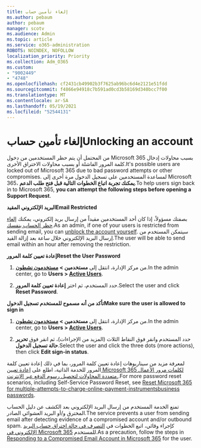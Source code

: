 ```yaml
---
title: إلغاء تأمين حساب
ms.author: pebaum
author: pebaum
manager: scotv
ms.audience: Admin
ms.topic: article
ms.service: o365-administration
ROBOTS: NOINDEX, NOFOLLOW
localization_priority: Priority
ms.collection: Adm_O365
ms.custom:
- "9002449"
- "4748"
ms.openlocfilehash: cf2431cb49902b3f7625ab96bc6d4e2121e51fdd
ms.sourcegitcommit: f4866e94918c7b591ad0cd3b58169d340bcc7f00
ms.translationtype: MT
ms.contentlocale: ar-SA
ms.lasthandoff: 05/19/2021
ms.locfileid: "52544131"
---
```

# <a name="unlocking-an-account"></a><span data-ttu-id="1b8a8-102">إلغاء تأمين حساب</span><span class="sxs-lookup"><span data-stu-id="1b8a8-102">Unlocking an account</span></span>

<span data-ttu-id="1b8a8-103">من المحتمل أن يتم حظر المستخدمين من دخول Microsoft 365 بسبب محاولات إدخال كلمة المرور الفاشلة أو بسبب محاولات الاختراق الأخرى.</span><span class="sxs-lookup"><span data-stu-id="1b8a8-103">It's possible users are locked out of Microsoft 365 due to bad password attempts or other compromises.</span></span> <span data-ttu-id="1b8a8-104">لمساعدة المستخدمين على تسجيل الدخول مرة أخرى إلى Microsoft 365، **يمكنك تجربة اتباع الخطوات التالية قبل فتح طلب الدعم**.</span><span class="sxs-lookup"><span data-stu-id="1b8a8-104">To help users sign back in to Microsoft 365, **you can attempt the following steps before opening a Support Request**.</span></span> 

<span data-ttu-id="1b8a8-105">**البريد الإلكتروني المقيد**</span><span class="sxs-lookup"><span data-stu-id="1b8a8-105">**Email Restricted**</span></span>

<span data-ttu-id="1b8a8-106">بصفتك مسؤولاً، إذا كان أحد المستخدمين مقيداً من إرسال بريد إلكتروني، يمكنك [إلغاء حظر الحساب بنفسك](/microsoft-365/security/office-365-security/removing-user-from-restricted-users-portal-after-spam).</span><span class="sxs-lookup"><span data-stu-id="1b8a8-106">As an admin, if one of your users is restricted from sending email, you can [unblock the account yourself](/microsoft-365/security/office-365-security/removing-user-from-restricted-users-portal-after-spam).</span></span> <span data-ttu-id="1b8a8-107">سيتمكن المستخدم من إرسال البريد الإلكتروني خلال ساعة بعد إزالة القيد.</span><span class="sxs-lookup"><span data-stu-id="1b8a8-107">The user will be able to send email within an hour after removing the restriction.</span></span>

<span data-ttu-id="1b8a8-108">**إعادة تعيين كلمة المرور**</span><span class="sxs-lookup"><span data-stu-id="1b8a8-108">**Reset the User Password**</span></span>

1. <span data-ttu-id="1b8a8-109">من مركز الإدارة، انتقل إلى **مستخدمين > [مستخدمون نشطون](https://admin.microsoft.com/Adminportal/Home?source=applauncher#/users)**.</span><span class="sxs-lookup"><span data-stu-id="1b8a8-109">In the admin center, go to **Users > [Active Users](https://admin.microsoft.com/Adminportal/Home?source=applauncher#/users)**.</span></span>

2. <span data-ttu-id="1b8a8-110">حدد المستخدم، ثم اختر **إعادة تعيين كلمة المرور**.</span><span class="sxs-lookup"><span data-stu-id="1b8a8-110">Select the user and click **Reset Password**.</span></span>

<span data-ttu-id="1b8a8-111">**تأكد من أنه مسموح للمستخدم تسجيل الدخول**</span><span class="sxs-lookup"><span data-stu-id="1b8a8-111">**Make sure the user is allowed to sign in**</span></span>

1. <span data-ttu-id="1b8a8-112">من مركز الإدارة، انتقل إلى **مستخدمين > [مستخدمون نشطون](https://admin.microsoft.com/Adminportal/Home?source=applauncher#/users)**.</span><span class="sxs-lookup"><span data-stu-id="1b8a8-112">In the admin center, go to **Users > [Active Users](https://admin.microsoft.com/Adminportal/Home?source=applauncher#/users)**.</span></span>

2. <span data-ttu-id="1b8a8-113">حدد المستخدم وانقر فوق النقاط الثلاث (المزيد من الإجراءات)، ثم انقر فوق **تحرير حالة تسجيل الدخول**.</span><span class="sxs-lookup"><span data-stu-id="1b8a8-113">Select the user and click the three dots (more actions), then click **Edit sign-in status**.</span></span>

<span data-ttu-id="1b8a8-114">لمعرفة مزيد من سيناريوهات إعادة تعيين كلمة المرور، بما في ذلك إعادة تعيين كلمة المرور للخدمة الذاتية، اطلع على [إعادة تعيين Microsoft 365 لكلمات مرور الأعمال متعددة المحاولات لتحصيل رسوم الدفع عبر الإنترنت.](/microsoft-365/admin/add-users/reset-passwords).</span><span class="sxs-lookup"><span data-stu-id="1b8a8-114">For more password reset scenarios, including Self-Service Password Reset, see [Reset Microsoft 365 for multiple-attempts-to-charge-online-payment-instrumentsbusiness passwords](/microsoft-365/admin/add-users/reset-passwords).</span></span>

<span data-ttu-id="1b8a8-115">تمنع الخدمة المستخدم من إرسال البريد الإلكتروني بعد الكشف عن دليل الحساب المخترق و/أو البريد العشوائي الصادر.</span><span class="sxs-lookup"><span data-stu-id="1b8a8-115">The service prevents a user from sending email after detecting evidence of a compromised account and/or outbound spam.</span></span> <span data-ttu-id="1b8a8-116">كإجراء وقائي، اتبع الخطوات في [التصرف في حالة اختراق حساب البريد الإلكتروني في Microsoft 365](/microsoft-365/security/office-365-security/responding-to-a-compromised-email-account) للمستخدم.</span><span class="sxs-lookup"><span data-stu-id="1b8a8-116">As a precaution, follow the steps in [Responding to a Compromised Email Account in Microsoft 365](/microsoft-365/security/office-365-security/responding-to-a-compromised-email-account) for the user.</span></span>
